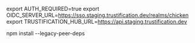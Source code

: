 export AUTH_REQUIRED=true
export OIDC_SERVER_URL=https://sso.staging.trustification.dev/realms/chicken
export TRUSTIFICATION_HUB_URL=https://api.staging.trustification.dev

npm install --legacy-peer-deps
